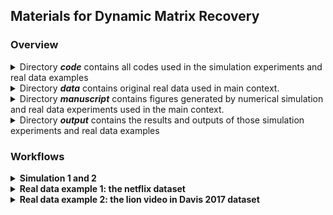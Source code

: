 ## Materials for Dynamic Matrix Recovery

### Overview

<details>
    <summary>Directory <strong><em>code</em></strong> contains all codes used in the simulation experiments and real data examples </summary>
    <ul>
        <li>The folder <strong><em>simulation</em></strong> contains codes used for "<em>Section 4: Simulation Studies</em>"
        <ul>
            <li>"<strong><em>DFISTA.R</em></strong>" and "<strong><em>baseline_FISTA.R</em></strong>": functions to implement the optimal algorithm used for methods presented in article under the dynamic matrix completion setting.</li>
            <li> "<strong><em>simulations.R</em></strong>": functions to present simulations including the performance compared to benchmarks, the effect of sample size and number of time points and the dependence across time for corvariance and noise.</li>
            <li> "<strong><em>help_functions.R</em></strong>": some auxiliary functions for above implement.</li>
        </ul>
        </li>
        <li> The folder <strong><em>real_data</em></strong> contains codes used for "<em>Section 5: Real Data Examples</em>"
        <ul>
            <li>The folder <strong><em>netflix_data</em></strong> contains flies about the Netflix data experiment.
	        <ul>
		        <li>"<strong><em>realdata1_preprocess.R</em></strong>" and "<strong><em>realdata1_test.R</em></strong>": functions for the preparation and test processes of the real dataset.</li>
		        <li>"<strong><em>netflix_DFISTA.R</em></strong>", "<strong><em>netflix_DFISTA_link.R</em></strong>" and "<strong><em>netflix_baseline_FISTA.R</em></strong>": functions to implement the optimal algorithm used for methods presented in article for Netflix dataset.</li>
	        </ul>
            </li>
            <li>The folder <strong><em>video_data</em></strong> contains flies about the lions video in Davis 2017 data experiment.
	        <ul>
		       <li>"<strong><em>realdata2_preprocess.R</em></strong>" and "<strong><em>realdata2_test.R</em></strong>": functions for the preparation and test processes of the real dataset.</li>
		        <li>"<strong><em>cs_DFISTA.R</em></strong>" and "<strong><em>cs_baseline_FISTA.R</em></strong>": functions to implement the optimal algorithm used for methods presented in article under the dynamic compressed sensing setting.</li>
		        <li>"<strong><em>robust_pca.R</em></strong>": functions used for the preprocess of the vedio example which seperates a matrix into a low rank and a sparse part.</li>
	        </ul>
            </li>
            <li>The folder <strong><em>cifar10</em></strong> contains flies about the Cifar10 data experiment.
	        <ul>
		        <li>"<strong><em>compress.py</em></strong>": the preparetion and compressed prcesses for real data.</li>
		        <li>"<strong><em>lenet.py</em></strong>" and "<strong><em>resnet.py</em></strong>": network model used.</li>
		        <li>"<strong><em>utils.py</em></strong>":some auxiliary functions.</li>
		        <li>"<strong><em>main.py</em></strong>": main function.</li>
	        </ul>
            </li>
            <li> "<strong><em>help_functions.R</em></strong>": some auxiliary functions for above implement.</li>   
        </ul>
        </li>
        <li>"<strong><em>plot.R</em></strong>": functions to collect results in simulations and real data examples and draw the pictures used in the article.</li>
    </ul>
</details>
            

<details>
    <summary>Directory <strong><em>data</em></strong> contains original real data used in main context.</summary>
    <ul>
        <li>"<strong><em>netflix_data.zip</em></strong>": the raw netflix dataset.</li>
        <li>"<strong><em>lions/0000(0095).jpg</em></strong>": the raw 1-96 frames of the lions video.</li>
<!--         <li>"<strong><em>netflix_data.RData</em></strong>": the working environment after preprocess the netflix dataset.</li>
        <li>"<strong><em>video_data.RData</em></strong>": the working environment after process the lions video dataset.</li> -->
    </ul>
</details>


<details>
    <summary>Directory <strong><em>manuscript</em></strong> contains figures generated by numerical simulation and real data experiments used in the main context.</summary>
    <ul>
        <li>"<strong><em>baseline.png</em></strong>": The comparisons of MSE for DLR and three benchmarks, which corresponds to <em>Figure 1</em>
        in the main context.</li>
        <li>"<strong><em>phase_transition.png</em></strong>": The MSE of DLR estimates under different settings of sample size and number of time point, which corresponds to <em>Figure 2 left</em> in the main context.</li>
        <li>"<strong><em>precise_nt.png</em></strong>": The relationship between the logarithm of AMSE and the logarithm of $\rho/\tau$ show a linear trend with slope -4/5, which corresponds to <em>Figure 2 right</em> in the main context.</li>
        <li>"<strong><em>dependent_xi.png</em></strong>": Under the dependent noise case, the influence of different noise variances and dependent coefficients $\beta$ to MSE, which corresponds to <em>Figure 3 left</em> in the main context.</li>
        <li>"<strong><em>dependent_whit_phiy.png</em></strong>": The relationship between AMSE and the mixing coefficient of noise $\xi$, which corresponds to <em>Figure 3 right</em> in the main context.</li>
        <li> "<strong><em>dependent_X.png</em></strong>": Under the dependent noise case, the influence of different noise variances and dependent coefficients $\alpha$ to MSE, which corresponds to <em>Figure 4 left</em> in the main context.</li>
        <li>"<strong><em>dependent_whit_phix.png</em></strong>": The relationship between AMSE and the mixing coefficient of covariance matrix X, which corresponds to <em>Figure 4 right</em> in the main context.</li>
        <li>"<strong><em>netflix_mse(sample).png</em></strong>": The MSE for Filter 1(2) at differnet time points for DLR and three benchmarks, which corresponds to <em>Figure 5</em> in the main context.</li>
        <li>"<strong><em>real_lions_5(25,45,65,85).png</em></strong>, <strong><em>lions_5(25,45,65,85).png</em></strong>, <strong><em>baseline_lions_5(25,45,65,85).png</em></strong>, <strong><em>twostep_lions_5(25,45,65,85).png</em></strong>": The original, DLR estimated, Static estimated and TwoStep estimated frames in the lions video, which correspond to <em>Figure 6</em> in the main context.</li>
    </ul>
</details>

<details>
    <summary>Directory <strong><em>output</em></strong> contains the results and outputs of those simulation experiments and real data examples</summary>
    <ul>
        <li><strong>Simulation</strong>
        <ul>
            <li><strong>independent case</strong>
            <ul>
                <li>"<strong><em>dmc_5000_30000.csv</em></strong>": the output MSE of simulation 1 using our proposed DLR method with T=100 and sample size from 5000 to 30000.</li>
                <li> "<strong><em>baseline_120000.csv</em></strong>": the output MSE of simulation 1 using Static benchmark with T=100 and sample size 120000.</li>
                <li> "<strong><em>local_smoth_120000.csv</em></strong>": the output MSE of simulation 1 using TwoStep benchmark with T=100 and sample size 120000.</li>
                <li> "<strong><em>tensor_30000.csv</em></strong>": the output MSE of simulation 1 using Tensor benchmark with T=100 and sample size 30000.</li>
                <li> "<strong><em>phase_transition.csv, phase_transition_precise.csv</em></strong>": the output MSE of simulation 1 using DLR method with different settings of the number of time points and sample size.</li>
            </ul>
            </li>
            <li><strong>dependent case</strong>
            <ul>
                <li>"<strong><em>dependent_mc.csv</em></strong>": the output MSE of simulation2 under the setting that noise is dependent while covariance X is independent.</li>
                <li>"<strong><em>dependent_X_mc.csv</em></strong>": the output MSE of simulation2 under the setting that covariance X is dependent while noise is independent.</li>
            </ul>
            </li>
        </ul>
        </li>
        <li><strong>Real data example</strong>
        <ul>
            <li><strong>Netflix dataset</strong>
            <ul>
                <li>"<strong><em>netflix_mse_sample_NoLink_(2_).csv</em></strong>": the output MSE of netflix data example using our DLR method for Filter 2(1).</li>
                <li>"<strong><em>netflix/baseline_mse(_2).csv</em></strong>": the output MSE of netflix data example using Static method for Filter 2(1). </li>
                <li>"<strong><em>netflix/twostep_mse(_2_).csv</em></strong>": the output MSE of netflix data example using TwoStep method for Filter 2(1). </li>
                <li>"<strong><em>netflix/baseline_mse_tensor(_2_).csv</em></strong>": the output MSE of netflix data example using Tensor method for Filter 2(1). </li>
            </ul>
            </li>
            <li><strong>Davis 2016 lions video</strong>
            <ul>
                <li>"<strong><em>lions/lions_ren(blue,green)_5(25,45,65,85).csv</em></strong>": the output rgb values of corresponding fames using DLR method. </li>
                <li>"<strong><em>lions/baseline_lions_ren(blue,green)_5(25,45,65,85).csv</em></strong>": the output rgb values of corresponding famres using Static method. </li>
            </ul>
            </li>
             <li><strong>Cifar10 dataset</strong>
            <ul>
                <li>"<strong><em>cifar10/True_lenet(resnet)_..._..._acc.pth</em></strong>": the checkpoint for recovered dataset.</li>
                <li>"<strong><em>cifar10/False_lenet(resnet)_..._..._acc.pth</em></strong>": the checkpoint for dataset without recovery. </li>
            </ul>
            </li>
        </ul>
        </li>
    </ul>
</details>

### Workflows
<details>
    <summary><strong>Simulation 1 and 2</strong></summary>
    <ol>
        <li>Open the floder <em>Dynamic_Matrix_Recovery/code/simulation/</em>.</li>
        <li>Revise the line 14 in <strong><em>simulations.R</em></strong> based on your own path to make sure that the R scripts <strong><em>DFISTA.R</em></strong>, <strong><em>baseline_FISTA.R</em></strong> and <strong><em>help_functions.R</em></strong> are available in the correct path. 
        <li>In the R scripts <strong><em>simulations.R</em></strong>, independent case and dependent case simulations are performed. Running the code of different methods including our DLR method and three benchmarks Static, TwoStep and Tensor can obtain corresponding results. Parameters including the dimension of matrix, number of time points and sample size can also changed if needed. For running, we recommand directly input
        	<code>nohup R --slave --vanilla --args Method_name Save_mode < simulations.R > test.log 2>&1 &</code>
        in terminal. Here "<em>Method_name</em>" can choose "<em>DLR</em>", "<em>DLR_random</em>", "<em>Dependent_Case</em>" or benchmarks "<em>Static</em>","<em>TwoStep</em>" and "<em>Tensor</em>" and the default value is "<em>DLR</em>". "<em>Save_mode</em>" can choose "<em>Save</em>" for saving results and "<em>NoSave</em>" for no saving results and the default value is "<em>NoSave</em>". For example, for runing simulation 1 using our algorithm 1 and do not saving results, input 	
        <code>nohup R --slave --vanilla < simulations.R > test.log 2>&1 &</code> 
		in terminal is enough.
        Also, for runing simulation 1 using benchmark "Static" and saving results, input
        <code>nohup R --slave --vanilla --args Static Save < simulations.R > test.log 2>&1 &</code> 
 in terminal is enough and results will be saved in the output files <strong><em>output/baseline_120000.csv"</em></strong> and <strong><em>output/baseline_120000_matrix.csv</em></strong>".
        </li> 
        <li> For <em>Figure 1-4</em>, return to the previous directory and run the corresponding part in <strong><em>plot.R</em></strong>.</li>
    </ol>
</details>
<!-- #### Simulation 1 and 2

1. Open the floder *Dynamic_Matrix_Recovery/code/simulation/*.
2. Make sure that the R scripts ***DFISTA.R***, ***baseline_FISTA.R*** and ***help_functions.R*** are available in the path *~/Dynamic_Matrix_Recovery/code/simulation/...*. Or revise the path in ***simulations.R*** line 15-17 to match the path of those three R scripts.
3. In the R scripts ***simulations.R***, independent case and dependent case simulations are performed. Running corresponding codes of different methods including our DLR method and three benchmarks Static, TwoStep and Tensor can obtain corresponding results. Parameters including the dimension of matrix, number of time points and sample size can easily changed if needed. All codes that stores output is commented out to avoid overwriting existing output.
4. For *Figure 1-4*, return to the previous directory and run the corresponding part in ***plot.R***. -->

<!-- #### Real data example 1: the netflix dataset

1. Open the floder *Dynamic_Matrix_Recovery/code/real_data/*.
2. Make sure the R scripts ***DFISTA.R***, ***baseline_FISTA.R*** and ***help_functions.R*** are available in the path *~/Dynamic_Matrix_Recovery/code/simulation/...* and the R script ***help_functions.R*** is available in the path *~/Dynamic_Matrix_Recovery/code/real_data/...*. Or revise the path in ***realdata1_test.R*** line 15-18 to match the path of those three R scripts.
3. Download the ***netflix_data.zip*** in the directory *~/Dynamic_Matrix_recovery/data/*, unzip it and save it as *~/Dynamic_Matrix_recovery/data/netflix_data.csv*(Or download the dataset [here](https://www.kaggle.com/datasets/netflix-inc/netflix-prize-data)). Run the R script ***realdata1_preprocess.R*** to preprocess the dataset. Another alternative is directly using the environment ***netflix_data.RData*** in the directory *Dynamic_Matrix_Recovery/data/*.
4. Run the R script ***realdata1_test.R***, in which the DLR method and benchmarks can be applied to the dataset and codes that stores output is commented out to avoid overwriting existing output. 
5. For *Figure 5*, return to the previous directory and run the corresponding part in ***plot.R***.

 -->
 

<!-- #### Real data example 2: the lion video in Davis 2017 dataset

1. Open the floder *Dynamic_Matrix_Recovery/code/real_data/*.
2. Make sure the R scripts ***cs_DFISTA.R***, ***cs_baseline_FISTA.R***, ***help_functions.R*** and ***robust_pca.R*** are available in the path *~/Dynamic_Matrix_Recovery/code/real_data/...*. Or revise the path in ***simulations.R*** line 13-16 to match the path of those four R scripts.
3. Download the ***0000.jpg*** to ***0095.jpg*** in the directory *~/Dynamic_Matrix_recovery/data/lions*(Or download the dataset [here](https://davischallenge.org/davis2017/code.html#unsupervised)). Run the R script ***realdata2_preprocess.R*** to preprocess the dataset. Another alternative is directly using the environment ***vedio_data.RData*** in the directory *Dynamic_Matrix_Recovery/data/*.
4. Run the R script ***realdata2_test.R***, in which the DLR method and benchmarks can be applied to the dataset and codes that stores output is commented out to avoid overwriting existing output.
5. For *Figure 6*, return to the previous directory and run the corresponding part in ***plot.R***.
-->


 <details>
    <summary><strong>Real data example 1: the netflix dataset</strong></summary>
    <ol>
        <li>Open the floder <em>Dynamic_Matrix_Recovery/code/real_data/netflix_data</em>.</li>
        <li>Download the <strong><em>netflix_data.zip</em></strong> in the directory <em>~/Dynamic_Matrix_recovery/data/</em>, unzip it and save it as <em>~/Dynamic_Matrix_recovery/data/netflix_data.csv</em>(or download the dataset <a href="https://www.kaggle.com/datasets/netflix-inc/netflix-prize-data">here</a>).</li>
        <li>Revise the line 4 in <strong><em>realdata1_preprocess.R</em></strong> based on your own path to make sure the original dataset can be correctly readed. Run the R script <strong><em>realdata1_preprocess.R</em></strong> to preprocess the dataset. The environment will also be saved as the environment <strong><em>netflixdata.RData</em></strong> in the directory <em>Dynamic_Matrix_Recovery/data/</em>.</li>
        <li>Revise the line 14 in <strong><em>realdata1_test.R</em></strong> based on your own path to make sure the R scripts <strong><em>DFISTA.R</em></strong>, <strong><em>baseline_FISTA.R</em></strong> and <strong><em>help_functions.R</em></strong> are available. </li>
        <li> In the R script <strong><em>realdata1_test.R</em></strong>, the DLR method and benchmarks can be applied to the dataset. For running, we recommand directly input
        	<code>nohup R --slave --vanilla --args Method_name Link Save_mode < realdata1_test.R > test.log 2>&1 &</code>
        	in your terminal. Here "<em>Method_name</em>" can choose "<em>DLR</em>" for our method and benchmarks "<em>Static</em>", "<em>TwoStep</em>" and "<em>Tensor</em>" and the default value is "<em>DLR</em>". The default value for "<em>Link</em>" is "<em>NoLink</em>" which means using no additional link function while you can choose "<em>Link</em>" to use the version with link function. "<em>Save_mode</em>" has default value "<em>NoSave</em>" which means that the results will not be saved and you can choose "<em>Save</em>" to save the output. For example, if you want to run our DLR method with no link function and don't saving, just run
        	<code>nohup R --slave --vanilla < realdata1_test.R > test.log 2>&1 &</code>
        	in your terminal is enough. Besiders, if you want to run the Static method with link functio and saving output, you can input
        <code>nohup R --slave --vanilla --args Static Link Save < realdata1_test.R > test.log 2>&1 &</code>
        in terminal and results will saved in the output files <strong><em>output/baseline_matrix_1(100).csv</em></strong> and <strong><em>output/baseline_mse.csv</em></strong>.
        </li> 
        <li>For <em>Figure 5</em>, return to the previous directory and run the corresponding part in <strong><em>plot.R</em></strong>.</li>
    </ol>
</details>

<details>
    <summary><strong>Real data example 2: the lion video in Davis 2017 dataset</strong></summary>
    <ol>
        <li>Open the floder <em>Dynamic_Matrix_Recovery/code/real_data/</em>.</li>
        <li>Make sure the R scripts <strong><em>cs_DFISTA.R</em></strong>, <strong><em>cs_baseline_FISTA.R</em></strong>, <strong><em>help_functions.R</em></strong> and <strong><em>robust_pca.R</em></strong> are available in the path <em>~/Dynamic_Matrix_Recovery/code/real_data/...</em>. Or revise the path in <strong><em>simulations.R</em></strong> line 13-16 to match the path of those four R scripts.</li>
        <li>Download the <strong><em>0000.jpg</em></strong> to <strong><em>0095.jpg</em></strong> in the directory <em>~/Dynamic_Matrix_recovery/data/lions</em>(or download the dataset <a href="https://davischallenge.org/davis2017/code.html#unsupervised">here</a>). Run the R script <strong><em>realdata2_preprocess.R</em></strong> to preprocess the dataset. Another alternative is directly using the environment <strong><em>vedio_data.RData</em></strong> in the directory <em>Dynamic_Matrix_Recovery/data/</em>.
        <li> Run the R script <strong><em>realdata2_test.R</em></strong>, in which the DLR method and benchmarks can be applied to the dataset and codes that stores output is commented out to avoid overwriting existing output.</li>
        <li>For <em>Figure 6</em>, return to the previous directory and run the corresponding part in <strong><em>plot.R</em></strong>.</li>
    </ol>
</details>
